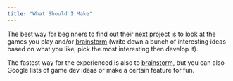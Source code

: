 ```yaml
---
title: "What Should I Make"
---
```


 
The best way for beginners to find out their next project is to look at the games you play and/or [brainstorm](<https://images.edrawmind.com/article/how-to-use-mind-mapping-to-design-a-game/how-to-design-a-game-mind-map.png>) (write down a bunch of interesting ideas based on what you like, pick the most interesting then develop it).

The fastest way for the experienced is also to [brainstorm](<https://images.edrawmind.com/article/how-to-use-mind-mapping-to-design-a-game/how-to-design-a-game-mind-map.png>), but you can also Google lists of game dev ideas or make a certain feature for fun.
